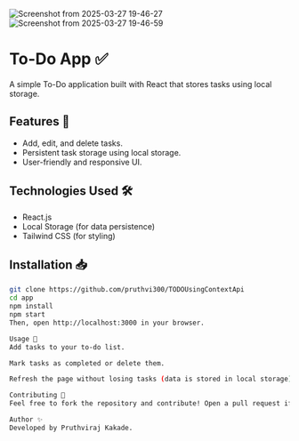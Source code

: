 ![Screenshot from 2025-03-27 19-46-27](https://github.com/user-attachments/assets/aca6e6f8-8d10-4ee3-8cc4-8447700d4a0b)
![Screenshot from 2025-03-27 19-46-59](https://github.com/user-attachments/assets/87603d86-e140-425e-86f0-c3a95bb82391)


# To-Do App ✅

A simple To-Do application built with React that stores tasks using local storage.

## Features 🌟
- Add, edit, and delete tasks.
- Persistent task storage using local storage.
- User-friendly and responsive UI.

## Technologies Used 🛠️
- React.js
- Local Storage (for data persistence)
- Tailwind CSS (for styling)

## Installation 📥
```sh
git clone https://github.com/pruthvi300/TODOUsingContextApi
cd app
npm install
npm start
Then, open http://localhost:3000 in your browser.

Usage 📌
Add tasks to your to-do list.

Mark tasks as completed or delete them.

Refresh the page without losing tasks (data is stored in local storage).

Contributing 🤝
Feel free to fork the repository and contribute! Open a pull request if you have any improvements.

Author ✨
Developed by Pruthviraj Kakade.
